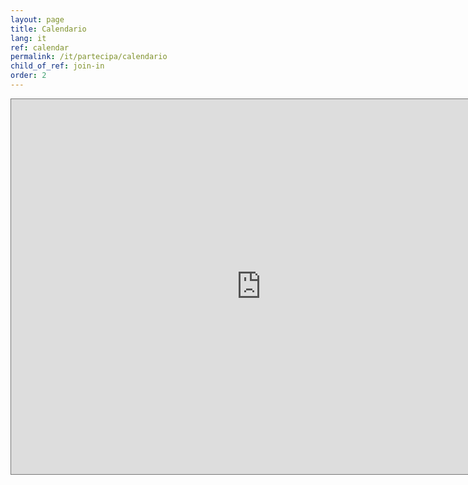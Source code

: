 ```yaml
---
layout: page
title: Calendario
lang: it
ref: calendar
permalink: /it/partecipa/calendario
child_of_ref: join-in
order: 2
---
```


<iframe src="https://calendar.google.com/calendar/b/7/embed?height=600&amp;wkst=1&amp;bgcolor=%233F51B5&amp;ctz=Europe%2FRome&amp;src=aW5mb0BldXRvcGlhbi5ldQ&amp;src=YWRkcmVzc2Jvb2sjY29udGFjdHNAZ3JvdXAudi5jYWxlbmRhci5nb29nbGUuY29t&amp;src=ZXV0b3BpYW4uZXVfNm9mYnU2NXFzdGdzamF1a3JpYWFoM2N1ZzRAZ3JvdXAuY2FsZW5kYXIuZ29vZ2xlLmNvbQ&amp;src=aXQuYmUjaG9saWRheUBncm91cC52LmNhbGVuZGFyLmdvb2dsZS5jb20&amp;color=%23039BE5&amp;color=%2333B679&amp;color=%23D81B60&amp;color=%230B8043&amp;showTitle=0" style="border:solid 1px #777" width="800" height="600" frameborder="0" scrolling="no"></iframe>
